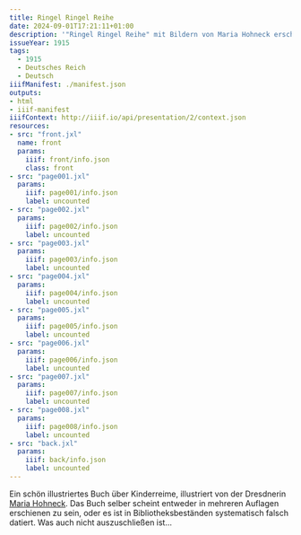 ```yaml
---
title: Ringel Ringel Reihe
date: 2024-09-01T17:21:11+01:00
description: '"Ringel Ringel Reihe" mit Bildern von Maria Hohneck erschien im Verlag von Jos. Scholz, Mainz, vor 1915. <a class="worldcat" href="https://search.worldcat.org/de/title/254847549">&nbsp;</a>'
issueYear: 1915
tags:
  - 1915
  - Deutsches Reich
  - Deutsch
iiifManifest: ./manifest.json
outputs:
- html
- iiif-manifest
iiifContext: http://iiif.io/api/presentation/2/context.json
resources:
- src: "front.jxl"
  name: front
  params:
    iiif: front/info.json
    class: front
- src: "page001.jxl"
  params:
    iiif: page001/info.json
    label: uncounted
- src: "page002.jxl"
  params:
    iiif: page002/info.json
    label: uncounted
- src: "page003.jxl"
  params:
    iiif: page003/info.json
    label: uncounted
- src: "page004.jxl"
  params:
    iiif: page004/info.json
    label: uncounted
- src: "page005.jxl"
  params:
    iiif: page005/info.json
    label: uncounted
- src: "page006.jxl"
  params:
    iiif: page006/info.json
    label: uncounted
- src: "page007.jxl"
  params:
    iiif: page007/info.json
    label: uncounted
- src: "page008.jxl"
  params:
    iiif: page008/info.json
    label: uncounted
- src: "back.jxl"
  params:
    iiif: back/info.json
    label: uncounted
---
```


Ein schön illustriertes Buch über Kinderreime, illustriert von der Dresdnerin [Maria Hohneck](https://de.wikipedia.org/wiki/Maria_Hohneck). Das Buch selber scheint entweder in mehreren Auflagen erschienen zu sein, oder es ist in Bibliotheksbeständen systematisch falsch datiert.
Was auch nicht auszuschließen ist...
